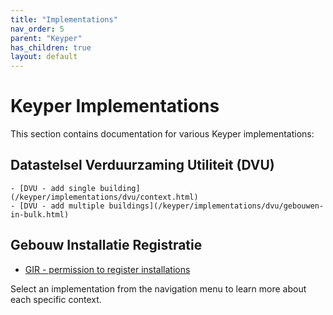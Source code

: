 ```yaml
---
title: "Implementations"
nav_order: 5
parent: "Keyper"
has_children: true
layout: default
---
```


# Keyper Implementations

This section contains documentation for various Keyper implementations:

## Datastelsel Verduurzaming Utiliteit (DVU)
    - [DVU - add single building](/keyper/implementations/dvu/context.html)
    - [DVU - add multiple buildings](/keyper/implementations/dvu/gebouwen-in-bulk.html)

## Gebouw Installatie Registratie
- [GIR - permission to register installations](/keyper/implementations/gir/index.html)

Select an implementation from the navigation menu to learn more about each specific context.
